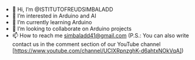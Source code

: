 - 👋 Hi, I’m @ISTITUTOFREUDSIMBALADD
- 👀 I’m interested in Arduino and AI
- 🌱 I’m currently learning Arduino
- 💞️ I’m looking to collaborate on Arduino projects
- 📫 How to reach me simbaladd41@gmail.com (P.S.: You can also write contact us in the comment section of our YouTube channel [https://www.youtube.com/channel/UCIXRpnzghK-d6ahtxNOkVqA])

<!---
ISTITUTOFREUDSIMBALADD/ISTITUTOFREUDSIMBALADD is a ✨ special ✨ repository because its `README.md` (this file) appears on your GitHub profile.
You can click the Preview link to take a look at your changes.
--->
